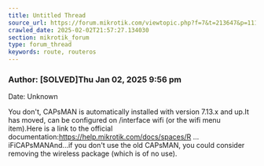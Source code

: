 ```yaml
---
title: Untitled Thread
source_url: https://forum.mikrotik.com/viewtopic.php?f=7&t=213647&p=1117274#p1117274
crawled_date: 2025-02-02T21:57:27.134030
section: mikrotik_forum
type: forum_thread
keywords: route, routeros
---
```


### Author: [SOLVED]Thu Jan 02, 2025 9:56 pm
Date: Unknown

You don't, CAPsMAN is automatically installed with version 7.13.x and up.It has moved, can be configured on /interface wifi (or the wifi menu item).Here is a link to the official documentation:https://help.mikrotik.com/docs/spaces/R ... iFiCAPsMANAnd...if you don't use the old CAPsMAN, you could consider removing the wireless package (which is of no use).

